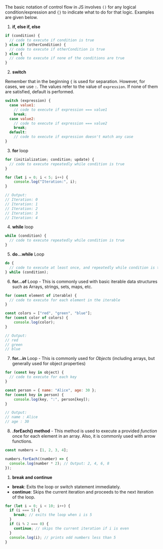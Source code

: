 The basic notation of control flow in JS involves `()` for any logical condition/expression and `{}` to indicate what to do for that logic. Examples are given below.
1. **if, else if, else**

```js
if (condition) {
  // code to execute if condition is true
} else if (otherCondition) {
  // code to execute if otherCondition is true
} else {
  // code to execute if none of the conditions are true
}
```

2.  **switch**

Remember that in the beginning `{` is used for separation. However, for cases, we use `:`. The values refer to the value of `expression`. If none of them are satisfied, default is performed.
```js
switch (expression) {
  case value1:
    // code to execute if expression === value1
    break;
  case value2:
    // code to execute if expression === value2
    break;
  default:
    // code to execute if expression doesn't match any case
}
```

3. **for** loop
```js
for (initialization; condition; update) {
  // code to execute repeatedly while condition is true
}

for (let i = 0; i < 5; i++) {
    console.log("Iteration:", i);
}

// Output:
// Iteration: 0
// Iteration: 1
// Iteration: 2
// Iteration: 3
// Iteration: 4

```

4. **while** loop
```js
while (condition) {
  // code to execute repeatedly while condition is true
}
```

5.  **do...while** Loop
```js
do {
  // code to execute at least once, and repeatedly while condition is true
} while (condition);

```

6. **for...of** Loop - This is commonly used with basic iterable data structures such as Arrays, strings, sets, maps, etc.
```js
for (const element of iterable) {
  // code to execute for each element in the iterable
}

const colors = ["red", "green", "blue"];
for (const color of colors) {
    console.log(color);
}

// Output:
// red
// green
// blue

```

7. **for...in** Loop - This is commonly used for *Objects* (including arrays, but generally used for object properties)
```js
for (const key in object) {
  // code to execute for each key
}

const person = { name: "Alice", age: 30 };
for (const key in person) {
    console.log(key, ":", person[key]);
}

// Output:
// name : Alice
// age : 30

```

8. **.forEach() method** - This method is used to execute a provided *function* once for each element in an array. Also, it is commonly used with arrow functions. 
```js
const numbers = [1, 2, 3, 4];

numbers.forEach((number) => {
  console.log(number * 2); // Output: 2, 4, 6, 8
});
```

1. **break and continue** 
- **break**: Exits the loop or switch statement immediately.
- **continue**: Skips the current iteration and proceeds to the next iteration of the loop.
```js
for (let i = 0; i < 10; i++) {
  if (i === 5) {
    break; // exits the loop when i is 5
  }
  if (i % 2 === 0) {
    continue; // skips the current iteration if i is even
  }
  console.log(i); // prints odd numbers less than 5
}
```
